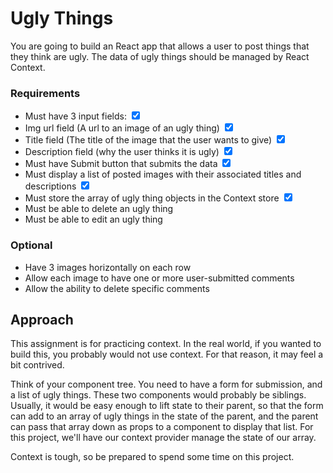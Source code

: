 # Ugly Things

You are going to build an React app that allows a user to post things that they think are ugly. The data of ugly things should be managed by React Context.

### Requirements
* Must have 3 input fields: <input type="checkbox" checked />
* Img url field (A url to an image of an ugly thing) <input type="checkbox" checked />
* Title field (The title of the image that the user wants to give) <input type="checkbox" checked />
* Description field (why the user thinks it is ugly) <input type="checkbox" checked />
* Must have Submit button that submits the data <input type="checkbox" checked />
* Must display a list of posted images with their associated titles and descriptions <input type="checkbox" checked />
* Must store the array of ugly thing objects in the Context store <input type="checkbox" checked />
* Must be able to delete an ugly thing 
* Must be able to edit an ugly thing


### Optional
* Have 3 images horizontally on each row
* Allow each image to have one or more user-submitted comments
* Allow the ability to delete specific comments

## Approach
This assignment is for practicing context. In the real world, if you wanted to build this, you probably would not use context. For that reason, it may feel a bit contrived.

Think of your component tree. You need to have a form for submission, and a list of ugly things. These two components would probably be siblings. Usually, it would be easy enough to lift state to their parent, so that the form can add to an array of ugly things in the state of the parent, and the parent can pass that array down as props to a component to display that list. For this project, we'll have our context provider manage the state of our array.

Context is tough, so be prepared to spend some time on this project.